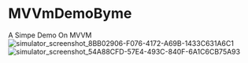 # MVVmDemoByme
A Simpe Demo On MVVM
![simulator_screenshot_8BB02906-F076-4172-A69B-1433C631A6C1](https://user-images.githubusercontent.com/62229999/210107433-27c97307-e9ef-4843-aeca-0ef53c893b4d.png)
![simulator_screenshot_54A88CFD-57E4-493C-840F-6A1C6CB75A93](https://user-images.githubusercontent.com/62229999/210107456-ceaa7a68-d044-4410-87e7-49f41c07b3f5.png)
